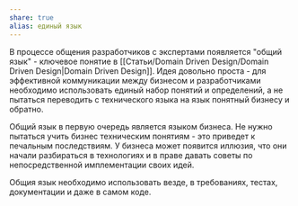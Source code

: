 ```yaml
---
share: true
alias: единый язык
---
```



В процессе общения разработчиков с экспертами появляется "общий язык" - ключевое понятие в [[Статьи/Domain Driven Design/Domain Driven Design|Domain Driven Design]].
Идея довольно проста - для эффективной коммуникации между бизнесом и разработчиками необходимо использовать единый набор понятий и определений, а не пытаться переводить с технического языка на язык понятный бизнесу и обратно.

Общий язык в первую очередь является языком бизнеса. Не нужно пытаться учить бизнес техническим понятиям - это приведет к печальным последствиям. У бизнеса может появится иллюзия, что они начали разбираться в технологиях и в праве давать советы по непосредственной имплементации своих идей.

Общия язык необходимо использовать везде, в требованиях, тестах, документации и даже в самом коде.
